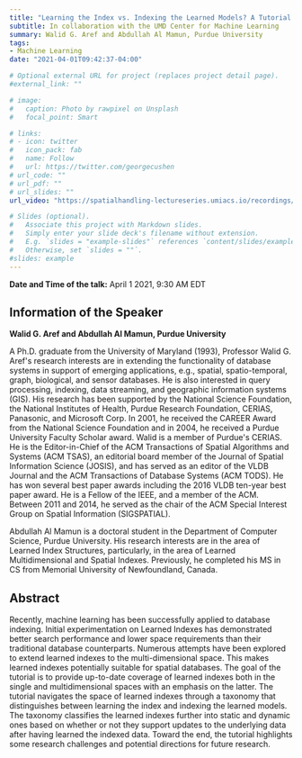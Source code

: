 ```yaml
---
title: "Learning the Index vs. Indexing the Learned Models? A Tutorial on Learned Multidimensional Indexes"
subtitle: In collaboration with the UMD Center for Machine Learning
summary: Walid G. Aref and Abdullah Al Mamun, Purdue University
tags:
- Machine Learning
date: "2021-04-01T09:42:37-04:00"

# Optional external URL for project (replaces project detail page).
#external_link: ""

# image:
#   caption: Photo by rawpixel on Unsplash
#   focal_point: Smart

# links:
# - icon: twitter
#   icon_pack: fab
#   name: Follow
#   url: https://twitter.com/georgecushen
# url_code: ""
# url_pdf: ""
# url_slides: ""
url_video: "https://spatialhandling-lectureseries.umiacs.io/recordings/Lec0401.mp4"

# Slides (optional).
#   Associate this project with Markdown slides.
#   Simply enter your slide deck's filename without extension.
#   E.g. `slides = "example-slides"` references `content/slides/example-slides.md`.
#   Otherwise, set `slides = ""`.
#slides: example
---
```

**Date and Time of the talk:** April 1 2021, 9:30 AM EDT

## Information of the Speaker 
**Walid G. Aref and Abdullah Al Mamun, Purdue University** 
 
 A Ph.D. graduate from the University of Maryland (1993), Professor Walid G. Aref's research interests are in extending the functionality of database systems in support of emerging applications, e.g., spatial, spatio-temporal, graph, biological, and sensor databases. He is also interested in query processing, indexing, data streaming, and geographic information systems (GIS). His research has been supported by the National Science Foundation, the National Institutes of Health, Purdue Research Foundation, CERIAS, Panasonic, and Microsoft Corp. In 2001, he received the CAREER Award from the National Science Foundation and in 2004, he received a Purdue University Faculty Scholar award. Walid is a member of Purdue's CERIAS. He is the Editor-in-Chief of the ACM Transactions of Spatial Algorithms and Systems (ACM TSAS), an editorial board member of the Journal of Spatial Information Science (JOSIS), and has served as an editor of the VLDB Journal and the ACM Transactions of Database Systems (ACM TODS). He has won several best paper awards including the 2016 VLDB ten-year best paper award. He is a Fellow of the IEEE, and a member of the ACM. Between 2011 and 2014, he served as the chair of the ACM Special Interest Group on Spatial Information (SIGSPATIAL).

Abdullah Al Mamun is a doctoral student in the Department of Computer Science, Purdue University. His research interests are in the area of Learned Index Structures, particularly, in the area of Learned Multidimensional and Spatial Indexes. Previously, he completed his MS in CS from Memorial University of Newfoundland, Canada.

## Abstract
Recently, machine learning has been successfully applied to database indexing. Initial experimentation on Learned Indexes has demonstrated better search performance and lower space requirements than their traditional database counterparts. Numerous attempts have been explored to extend learned indexes to the multi-dimensional space. This makes learned indexes potentially suitable for spatial databases. The goal of the tutorial is to provide up-to-date coverage of learned indexes both in the single and multidimensional spaces with an emphasis on the latter. The tutorial navigates the space of learned indexes through a taxonomy that distinguishes between learning the index and indexing the learned models. The taxonomy classifies the learned indexes further into static and dynamic ones based on whether or not they support updates to the underlying data after having learned the indexed data. Toward the end, the tutorial highlights some research challenges and potential directions for future research. 
